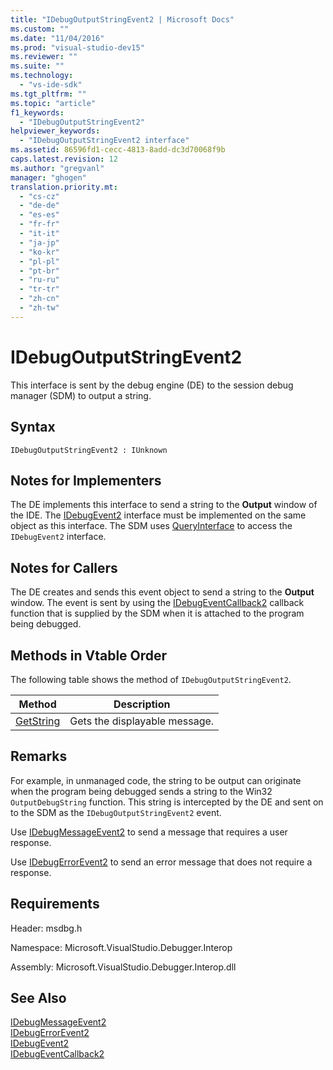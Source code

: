 ```yaml
---
title: "IDebugOutputStringEvent2 | Microsoft Docs"
ms.custom: ""
ms.date: "11/04/2016"
ms.prod: "visual-studio-dev15"
ms.reviewer: ""
ms.suite: ""
ms.technology: 
  - "vs-ide-sdk"
ms.tgt_pltfrm: ""
ms.topic: "article"
f1_keywords: 
  - "IDebugOutputStringEvent2"
helpviewer_keywords: 
  - "IDebugOutputStringEvent2 interface"
ms.assetid: 86596fd1-cecc-4813-8add-dc3d70068f9b
caps.latest.revision: 12
ms.author: "gregvanl"
manager: "ghogen"
translation.priority.mt: 
  - "cs-cz"
  - "de-de"
  - "es-es"
  - "fr-fr"
  - "it-it"
  - "ja-jp"
  - "ko-kr"
  - "pl-pl"
  - "pt-br"
  - "ru-ru"
  - "tr-tr"
  - "zh-cn"
  - "zh-tw"
---
```

# IDebugOutputStringEvent2
This interface is sent by the debug engine (DE) to the session debug manager (SDM) to output a string.  
  
## Syntax  
  
```  
IDebugOutputStringEvent2 : IUnknown  
```  
  
## Notes for Implementers  
 The DE implements this interface to send a string to the **Output** window of the IDE. The [IDebugEvent2](../../../extensibility/debugger/reference/idebugevent2.md) interface must be implemented on the same object as this interface. The SDM uses [QueryInterface](/visual-cpp/atl/queryinterface) to access the `IDebugEvent2` interface.  
  
## Notes for Callers  
 The DE creates and sends this event object to send a string to the **Output** window. The event is sent by using the [IDebugEventCallback2](../../../extensibility/debugger/reference/idebugeventcallback2.md) callback function that is supplied by the SDM when it is attached to the program being debugged.  
  
## Methods in Vtable Order  
 The following table shows the method of `IDebugOutputStringEvent2`.  
  
|Method|Description|  
|------------|-----------------|  
|[GetString](../../../extensibility/debugger/reference/idebugoutputstringevent2-getstring.md)|Gets the displayable message.|  
  
## Remarks  
 For example, in unmanaged code, the string to be output can originate when the program being debugged sends a string to the Win32 `OutputDebugString` function. This string is intercepted by the DE and sent on to the SDM as the `IDebugOutputStringEvent2` event.  
  
 Use [IDebugMessageEvent2](../../../extensibility/debugger/reference/idebugmessageevent2.md) to send a message that requires a user response.  
  
 Use [IDebugErrorEvent2](../../../extensibility/debugger/reference/idebugerrorevent2.md) to send an error message that does not require a response.  
  
## Requirements  
 Header: msdbg.h  
  
 Namespace: Microsoft.VisualStudio.Debugger.Interop  
  
 Assembly: Microsoft.VisualStudio.Debugger.Interop.dll  
  
## See Also  
 [IDebugMessageEvent2](../../../extensibility/debugger/reference/idebugmessageevent2.md)   
 [IDebugErrorEvent2](../../../extensibility/debugger/reference/idebugerrorevent2.md)   
 [IDebugEvent2](../../../extensibility/debugger/reference/idebugevent2.md)   
 [IDebugEventCallback2](../../../extensibility/debugger/reference/idebugeventcallback2.md)